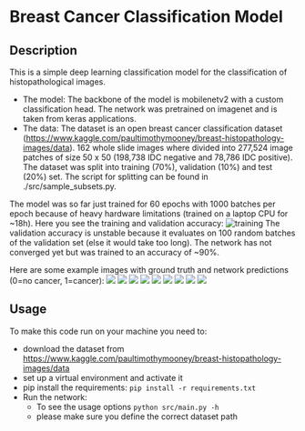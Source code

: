# Breast Cancer Classification Model

## Description
This is a simple deep learning classification model for the classification of histopathological images.
* The model: The backbone of the model is mobilenetv2 with a custom classification head. The network was pretrained on imagenet and
is taken from keras applications.
* The data: The dataset is an open breast cancer classification dataset 
(https://www.kaggle.com/paultimothymooney/breast-histopathology-images/data).
162 whole slide images where divided into 277,524 image patches of size 50 x 50 (198,738 IDC negative and 78,786 IDC positive).
The dataset was split into training (70%), validation (10%) and test (20%) set. The script for splitting can be found in
./src/sample_subsets.py.  

The model was so far just trained for 60 epochs with 1000 batches per epoch because of heavy hardware limitations 
(trained on a laptop CPU for ~18h). Here you see the training and validation accuracy:
![training](./demo_images/train_progress.png)
The validation accuracy is unstable because it evaluates on 100 random batches of the validation set (else it would take too long).
The network has not converged yet but was trained to an accuracy of ~90%.

Here are some example images with ground truth and network predictions (0=no cancer, 1=cancer):
![](./demo_images/1.jpg)
![](./demo_images/2.jpg)
![](./demo_images/3.jpg)
![](./demo_images/4.jpg)
![](./demo_images/5.jpg)
![](./demo_images/6.jpg)
![](./demo_images/7.jpg)
![](./demo_images/8.jpg)
![](./demo_images/9.jpg)


## Usage
To make this code run on your machine you need to:
* download the dataset from https://www.kaggle.com/paultimothymooney/breast-histopathology-images/data
* set up a virtual environment and activate it
* pip install the requirements: `pip install -r requirements.txt`
* Run the network: 
    * To see the usage options `python src/main.py -h`
    * please make sure you define the correct dataset path